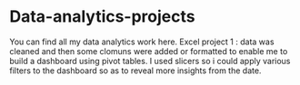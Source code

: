 # Data-analytics-projects
You can find all my data analytics work here.
Excel project 1 : data was cleaned and then some clomuns were added or formatted to enable me to build a dashboard using pivot tables. I used slicers so i could apply various filters to the dashboard so as to reveal more insights from the date.
